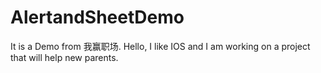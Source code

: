 AlertandSheetDemo
=================
It is a Demo from 我赢职场.
Hello, I like IOS and I am working on a project that will help new parents.
